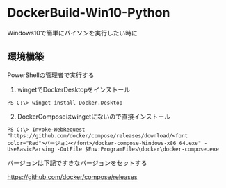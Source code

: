 # DockerBuild-Win10-Python
Windows10で簡単にパイソンを実行したい時に

## 環境構築
PowerShellの管理者で実行する

1. wingetでDockerDesktopをインストール
~~~
PS C:\> winget install Docker.Desktop
~~~

2. DockerComposeはwingetにないので直接インストール
~~~
PS C:\> Invoke-WebRequest "https://github.com/docker/compose/releases/download/<font color="Red">バージョン</font>/docker-compose-Windows-x86_64.exe" -UseBasicParsing -OutFile $Env:ProgramFiles\docker\docker-compose.exe
~~~

バージョンは下記ですきなバージョンをセットする

https://github.com/docker/compose/releases

 
